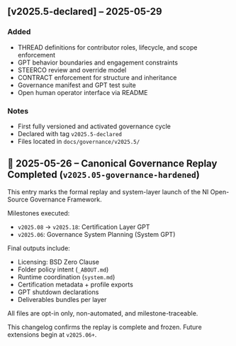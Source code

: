 ## [v2025.5-declared] – 2025-05-29

### Added
- THREAD definitions for contributor roles, lifecycle, and scope enforcement
- GPT behavior boundaries and engagement constraints
- STEERCO review and override model
- CONTRACT enforcement for structure and inheritance
- Governance manifest and GPT test suite
- Open human operator interface via README

### Notes
- First fully versioned and activated governance cycle
- Declared with tag `v2025.5-declared`
- Files located in `docs/governance/v2025.5/`


## 📅 2025-05-26 – Canonical Governance Replay Completed (`v2025.05-governance-hardened`)

This entry marks the formal replay and system-layer launch of the NI Open-Source Governance Framework.

Milestones executed:
- `v2025.08` → `v2025.18`: Certification Layer GPT
- `v2025.06`: Governance System Planning (System GPT)

Final outputs include:
- Licensing: BSD Zero Clause
- Folder policy intent (`_ABOUT.md`)
- Runtime coordination (`system.md`)
- Certification metadata + profile exports
- GPT shutdown declarations
- Deliverables bundles per layer

All files are opt-in only, non-automated, and milestone-traceable.

This changelog confirms the replay is complete and frozen. Future extensions begin at `v2025.06+`.


